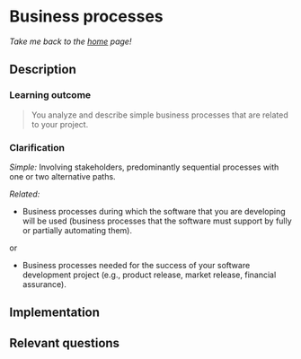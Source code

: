 # Business processes

_Take me back to the [home](../README.md#learning-outcomes) page!_

## Description

### Learning outcome

> You analyze and describe simple business processes that are related to your project.

### Clarification

_Simple:_ Involving stakeholders, predominantly sequential processes with one or two alternative paths.

_Related:_

- Business processes during which the software that you are developing will be used (business processes that the software must support by fully or partially automating them).

or

- Business processes needed for the success of your software development project (e.g., product release, market release, financial assurance).

## Implementation

## Relevant questions
